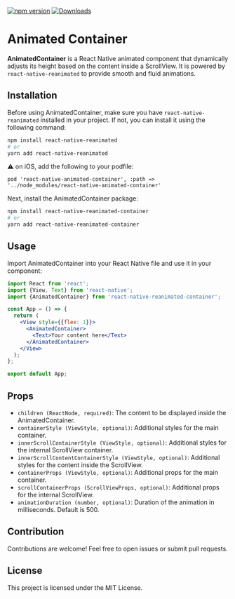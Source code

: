 [![npm version](https://badge.fury.io/js/react-native-reanimated-container.svg)](https://www.npmjs.com/package/react-native-reanimated-container)
[![Downloads](https://img.shields.io/npm/dm/react-native-reanimated-container)](https://www.npmjs.com/package/react-native-reanimated-container)

# Animated Container

**AnimatedContainer** is a React Native animated component that dynamically adjusts its height based on the content inside a ScrollView. It is powered by `react-native-reanimated` to provide smooth and fluid animations.

## Installation

Before using AnimatedContainer, make sure you have `react-native-reanimated` installed in your project. If not, you can install it using the following command:

```bash
npm install react-native-reanimated
# or
yarn add react-native-reanimated
```

⚠️ on iOS, add the following to your podfile:

```
pod 'react-native-animated-container', :path => '../node_modules/react-native-animated-container'
```

Next, install the AnimatedContainer package:

```bash
npm install react-native-reanimated-container
# or
yarn add react-native-reanimated-container
```

## Usage

Import AnimatedContainer into your React Native file and use it in your component:

```jsx
import React from 'react';
import {View, Text} from 'react-native';
import {AnimatedContainer} from 'react-native-reanimated-container';

const App = () => {
  return (
    <View style={{flex: 1}}>
      <AnimatedContainer>
        <Text>Your content here</Text>
      </AnimatedContainer>
    </View>
  );
};

export default App;
```

## Props

- `children (ReactNode, required)`: The content to be displayed inside the AnimatedContainer.
- `containerStyle (ViewStyle, optional)`: Additional styles for the main container.
- `innerScrollContainerStyle (ViewStyle, optional)`: Additional styles for the internal ScrollView container.
- `innerScrollContentContainerStyle (ViewStyle, optional)`: Additional styles for the content inside the ScrollView.
- `containerProps (ViewStyle, optional)`: Additional props for the main container.
- `scrollContainerProps (ScrollViewProps, optional)`: Additional props for the internal ScrollView.
- `animationDuration (number, optional)`: Duration of the animation in milliseconds. Default is 500.

## Contribution

Contributions are welcome! Feel free to open issues or submit pull requests.

## License

This project is licensed under the MIT License.
